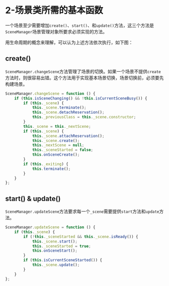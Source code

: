

# 2-场景类所需的基本函数
一个场景至少需要增加`create()`、`start()`、和`update()`方法，这三个方法是`SceneManager`场景管理对象所要求必须实现的方法。

用生命周期的概念来理解，可以认为上述方法依次执行，如下图：
<!-- TODO -->



## create() 
`SceneManager.changeScene`方法管理了场景的切换。如果一个场景不提供`create`方法时，则很容易出错。这个方法用于实现基本场景切换，场景切换前，必须要先构建场景。
``` js {11}
SceneManager.changeScene = function () {
	if (this.isSceneChanging() && !this.isCurrentSceneBusy()) {
		if (this._scene) {
			this._scene.terminate();
			this._scene.detachReservation();
			this._previousClass = this._scene.constructor;
		}
		this._scene = this._nextScene;
		if (this._scene) {
			this._scene.attachReservation();
			this._scene.create();
			this._nextScene = null;
			this._sceneStarted = false;
			this.onSceneCreate();
		}
		if (this._exiting) {
			this.terminate();
		}
	}
};
```


## start() & update()
`SceneManager.updateScene`方法要求每一个`_scene`需要提供`start`方法和`update`方法。
``` js {4,9}
SceneManager.updateScene = function () {
	if (this._scene) {
		if (!this._sceneStarted && this._scene.isReady()) {
			this._scene.start();
			this._sceneStarted = true;
			this.onSceneStart();
		}
		if (this.isCurrentSceneStarted()) {
			this._scene.update();
		}
	}
};
```






## 




